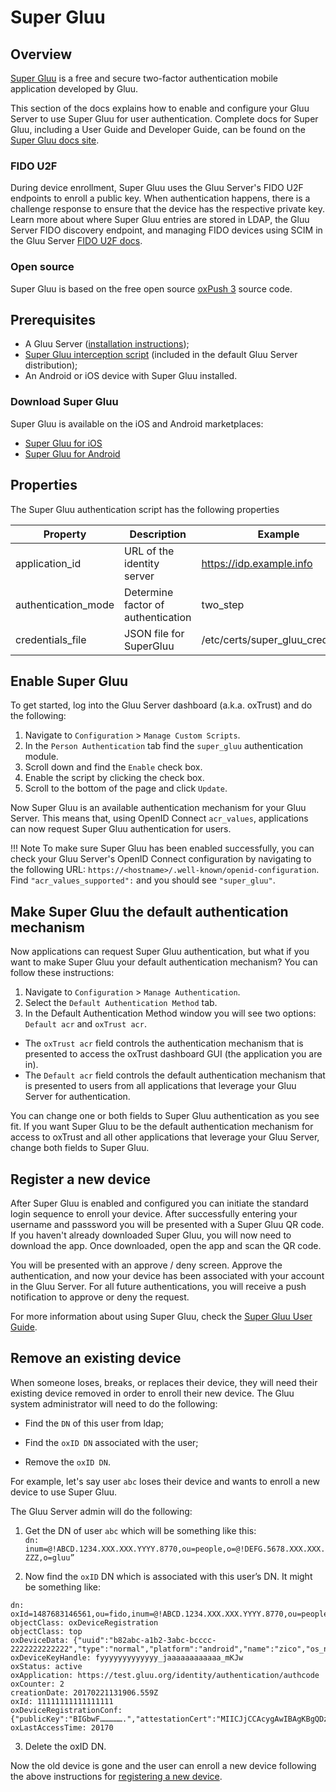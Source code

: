 # Super Gluu
## Overview
[Super Gluu](https://super.gluu.org) is a free and secure two-factor authentication mobile application developed by Gluu. 

This section of the docs explains how to enable and configure your Gluu Server to use Super Gluu for user authentication. Complete docs for Super Gluu, including a User Guide and Developer Guide, can be found on the [Super Gluu docs site](https://gluu.org/docs/supergluu). 

### FIDO U2F
During device enrollment, Super Gluu uses the Gluu Server's FIDO U2F endpoints to enroll a public key. When authentication happens, there is a challenge response to ensure that the device has the respective private key. Learn more about where Super Gluu entries are stored in LDAP, the Gluu Server FIDO discovery endpoint, and managing FIDO devices using SCIM in the Gluu Server [FIDO U2F docs](./U2F.md). 

### Open source 
Super Gluu is based on the free open source [oxPush 3](https://github.com/GluuFederation/oxPush3) source code. 

## Prerequisites 
- A Gluu Server ([installation instructions](../installation-guide/index.md));
- [Super Gluu interception script](https://github.com/GluuFederation/oxAuth/blob/master/Server/integrations/super_gluu/SuperGluuExternalAuthenticator.py) (included in the default Gluu Server distribution);
- An Android or iOS device with Super Gluu installed.

### Download Super Gluu
Super Gluu is available on the iOS and Android marketplaces:

- [Super Gluu for iOS](https://itunes.apple.com/us/app/super-gluu/id1093479646?mt=8)     
- [Super Gluu for Android](https://play.google.com/store/apps/details?id=gluu.super.gluu&hl=en)       

## Properties
The Super Gluu authentication script has the following properties

|	Property	|	Description		|	Example	|
|-----------------------|-------------------------------|---------------|
|application_id		|URL of the identity server	|https://idp.example.info|
|authentication_mode	|Determine factor of authentication|two_step|
|credentials_file	|JSON file for SuperGluu 		|/etc/certs/super_gluu_creds.json| 

## Enable Super Gluu

To get started, log into the Gluu Server dashboard (a.k.a. oxTrust) and do the following: 

1. Navigate to `Configuration` > `Manage Custom Scripts`.
2. In the `Person Authentication` tab find the `super_gluu` authentication module.  
3. Scroll down and find the `Enable` check box. 
4. Enable the script by clicking the check box.
5. Scroll to the bottom of the page and click `Update`. 

Now Super Gluu is an available authentication mechanism for your Gluu Server. This means that, using OpenID Connect `acr_values`, applications can now request Super Gluu authentication for users. 

!!! Note 
    To make sure Super Gluu has been enabled successfully, you can check your Gluu Server's OpenID Connect configuration by navigating to the following URL: `https://<hostname>/.well-known/openid-configuration`. Find `"acr_values_supported":` and you should see `"super_gluu"`. 

## Make Super Gluu the default authentication mechanism

Now applications can request Super Gluu authentication, but what if you want to make Super Gluu your default authentication mechanism? You can follow these instructions: 

1. Navigate to `Configuration` > `Manage Authentication`. 
2. Select the `Default Authentication Method` tab. 
3. In the Default Authentication Method window you will see two options: `Default acr` and `oxTrust acr`. 

- The `oxTrust acr` field controls the authentication mechanism that is presented to access the oxTrust dashboard GUI (the application you are in).    
- The `Default acr` field controls the default authentication mechanism that is presented to users from all applications that leverage your Gluu Server for authentication.    

You can change one or both fields to Super Gluu authentication as you see fit. If you want Super Gluu to be the default authentication mechanism for access to oxTrust and all other applications that leverage your Gluu Server, change both fields to Super Gluu.  
 
## Register a new device

After Super Gluu is enabled and configured you can initiate the standard login sequence to enroll your device. After successfully entering your username and passsword you will be presented with a Super Gluu QR code. If you haven't already downloaded Super Gluu, you will now need to download the app. Once downloaded, open the app and scan the QR code.

You will be presented with an approve / deny screen. Approve the authentication, and now your device has been associated with your account in the Gluu Server. For all future authentications, you will receive a push notification to approve or deny the request. 

For more information about using Super Gluu, check the [Super Gluu User Guide](https://gluu.org/docs/supergluu/user-guide/).

## Remove an existing device 

When someone loses, breaks, or replaces their device, they will need their existing device removed in order to enroll their new device. The Gluu system administrator will need to do the following: 
    
  - Find the `DN` of this user from ldap; 
    
  - Find the `oxID DN` associated with the user;
    
  - Remove the `oxID DN`. 

For example, let's say user `abc` loses their device and wants to enroll a new device to use Super Gluu. 

The Gluu Server admin will do the following: 

1. Get the DN of user `abc` which will be something like this:      
`dn: inum=@!ABCD.1234.XXX.XXX.YYYY.8770,ou=people,o=@!DEFG.5678.XXX.XXX.ZZZ,o=gluu”`     
 
2. Now find the `oxID` DN which is associated with this user’s DN. It might be something like:      

```
dn: oxId=1487683146561,ou=fido,inum=@!ABCD.1234.XXX.XXX.YYYY.8770,ou=people,o=@!DEFG.5678.XXX.XXX.ZZZ,o=gluu
objectClass: oxDeviceRegistration
objectClass: top
oxDeviceData: {"uuid":"b82abc-a1b2-3abc-bcccc-2222222222222","type":"normal","platform":"android","name":"zico","os_name":"kitkat","os_version":"4.4.4","push_token":"dddddddddd:aaaaaa_58_cccccc_4t_bbbbbbbbbbbbb_aaaaaaaaaaaaaa_ggggggggg"}
oxDeviceKeyHandle: fyyyyyyyyyyyyy_jaaaaaaaaaaaa_mKJw
oxStatus: active
oxApplication: https://test.gluu.org/identity/authentication/authcode
oxCounter: 2
creationDate: 20170221131906.559Z
oxId: 11111111111111111
oxDeviceRegistrationConf: {"publicKey":"BIGbwF…………….","attestationCert":"MIICJjCCAcygAwIBAgKBgQDzLA-......L5ztE"}
oxLastAccessTime: 20170
```    
   
3. Delete the oxID DN. 

Now the old device is gone and the user can enroll a new device following the above instructions for [registering a new device](#register-a-new-device). 
 

